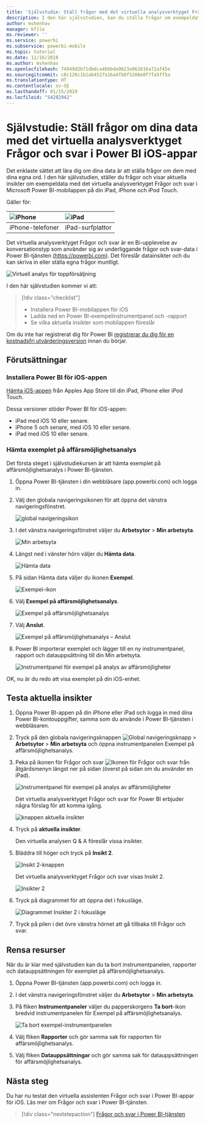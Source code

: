 ```yaml
---
title: 'Självstudie: Ställ frågor med det virtuella analysverktyget Frågor och svar i iOS-appar'
description: I den här självstudien, kan du ställa frågor om exempeldata med egna ord med det virtuella analysverktyget Frågor och svar i Power BI-mobilappen på iOS-enheten.
author: mshenhav
manager: kfile
ms.reviewer: ''
ms.service: powerbi
ms.subservice: powerbi-mobile
ms.topic: tutorial
ms.date: 11/16/2018
ms.author: mshenhav
ms.openlocfilehash: 74949d2b71dbdca46bbda9623a962616a72af45e
ms.sourcegitcommit: c8c126c1b2ab4527a16a4fb8f5208e0f7fa5ff5a
ms.translationtype: HT
ms.contentlocale: sv-SE
ms.lasthandoff: 01/15/2019
ms.locfileid: "54282942"
---
```

# <a name="tutorial-ask-questions-about-your-data-with-the-qa-virtual-analyst-in-the-power-bi-ios-apps"></a>Självstudie: Ställ frågor om dina data med det virtuella analysverktyget Frågor och svar i Power BI iOS-appar

Det enklaste sättet att lära dig om dina data är att ställa frågor om dem med dina egna ord. I den här självstudien, ställer du frågor och visar aktuella insikter om exempeldata med det virtuella analysverktyget Frågor och svar i Microsoft Power BI-mobilappen på din iPad, iPhone och iPod Touch. 

Gäller för:

| ![iPhone](./media/tutorial-mobile-apps-ios-qna/iphone-logo-50-px.png) | ![iPad](./media/tutorial-mobile-apps-ios-qna/ipad-logo-50-px.png) |
|:--- |:--- |
| iPhone-telefoner |iPad-surfplattor |

Det virtuella analysverktyget Frågor och svar är en Bi-upplevelse av konversationstyp som använder sig av underliggande frågor och svar-data i Power BI-tjänsten [(https://powerbi.com)](https://powerbi.com). Det föreslår datainsikter och du kan skriva in eller ställa egna frågor muntligt.

![Virtuell analys för toppförsäljning](./media/tutorial-mobile-apps-ios-qna/power-bi-ios-q-n-a-top-sale-intro.png)

I den här självstudien kommer vi att:

> [!div class="checklist"]
> * Installera Power BI-mobilappen för iOS
> * Ladda ned en Power BI-exempelinstrumentpanel och -rapport
> * Se vilka aktuella insikter som mobilappen föreslår

Om du inte har registrerat dig för Power BI [registrerar du dig för en kostnadsfri utvärderingsversion](https://app.powerbi.com/signupredirect?pbi_source=web) innan du börjar.

## <a name="prerequisites"></a>Förutsättningar

### <a name="install-the-power-bi-for-ios-app"></a>Installera Power BI för iOS-appen
[Hämta iOS-appen](http://go.microsoft.com/fwlink/?LinkId=522062 "Hämta iPhone-appen") från Apples App Store till din iPad, iPhone eller iPod Touch.

Dessa versioner stöder Power BI för iOS-appen:
- iPad med iOS 10 eller senare.
- iPhone 5 och senare, med iOS 10 eller senare. 
- iPad med iOS 10 eller senare.

### <a name="download-the-opportunity-analysis-sample"></a>Hämta exemplet på affärsmöjlighetsanalys
Det första steget i självstudiekursen är att hämta exemplet på affärsmöjlighetsanalys i Power BI-tjänsten.

1. Öppna Power BI-tjänsten i din webbläsare (app.powerbi.com) och logga in.

1. Välj den globala navigeringsikonen för att öppna det vänstra navigeringsfönstret.

    ![global navigeringsikon](./media/tutorial-mobile-apps-ios-qna/power-bi-android-quickstart-global-nav-icon.png)

2. I det vänstra navigeringsfönstret väljer du **Arbetsytor** > **Min arbetsyta**.

    ![Min arbetsyta](./media/tutorial-mobile-apps-ios-qna/power-bi-android-quickstart-my-workspace.png)

3. Längst ned i vänster hörn väljer du **Hämta data**.
   
    ![Hämta data](./media/tutorial-mobile-apps-ios-qna/power-bi-get-data.png)

3. På sidan Hämta data väljer du ikonen **Exempel**.
   
   ![Exempel-ikon](./media/tutorial-mobile-apps-ios-qna/power-bi-samples-icon.png)

4. Välj **Exempel på affärsmöjlighetsanalys**.
 
    ![Exempel på affärsmöjlighetsanalys](./media/tutorial-mobile-apps-ios-qna/power-bi-oa.png)
 
8. Välj **Anslut**.  
  
   ![Exempel på affärsmöjlighetsanalys – Anslut](./media/tutorial-mobile-apps-ios-qna/opportunity-connect.png)
   
5. Power BI importerar exemplet och lägger till en ny instrumentpanel, rapport och datauppsättning till din Min arbetsyta.
   
   ![Instrumentpanel för exempel på analys av affärsmöjligheter](./media/tutorial-mobile-apps-ios-qna/power-bi-service-opportunity-sample.png)

OK, nu är du redo att visa exemplet på din iOS-enhet.

## <a name="try-featured-insights"></a>Testa aktuella insikter
1. Öppna Power BI-appen på din iPhone eller iPad och logga in med dina Power BI-kontouppgifter, samma som du använde i Power BI-tjänsten i webbläsaren.

1.  Tryck på den globala navigeringsknappen ![Global navigeringsknapp](./media/tutorial-mobile-apps-ios-qna/power-bi-iphone-global-nav-button.png) > **Arbetsytor** > **Min arbetsyta** och öppna instrumentpanelen Exempel på affärsmöjlighetsanalys.

2. Peka på ikonen för Frågor och svar ![Ikonen för Frågor och svar](./media/tutorial-mobile-apps-ios-qna/power-bi-ios-q-n-a-icon.png) från åtgärdsmenyn längst ner på sidan (överst på sidan om du använder en iPad).

     ![Instrumentpanel för exempel på analys av affärsmöjligheter](./media/tutorial-mobile-apps-ios-qna/power-bi-ios-qna-opportunity-analysis.png)

     Det virtuella analysverktyget Frågor och svar för Power BI erbjuder några förslag för att komma igång.

     ![knappen aktuella insikter](./media/tutorial-mobile-apps-ios-qna/power-bi-ios-qna-suggest-insights.png)
3. Tryck på **aktuella insikter**.

     Den virtuella analysen Q & A föreslår vissa insikter.
4. Bläddra till höger och tryck på **Insikt 2**.

    ![Insikt 2-knappen](./media/tutorial-mobile-apps-ios-qna/power-bi-ios-qna-suggest-insight-2.png)

     Det virtuella analysverktyget Frågor och svar visas Insikt 2.

    ![Insikter 2](./media/tutorial-mobile-apps-ios-qna/power-bi-ios-qna-show-insight-2.png)
5. Tryck på diagrammet för att öppna det i fokusläge.

    ![Diagrammet Insikter 2 i fokusläge](./media/tutorial-mobile-apps-ios-qna/power-bi-ios-qna-open-insight-2.png)
6. Tryck på pilen i det övre vänstra hörnet att gå tillbaka till Frågor och svar.

## <a name="clean-up-resources"></a>Rensa resurser

När du är klar med självstudien kan du ta bort instrumentpanelen, rapporter och datauppsättningen för exemplet på affärsmöjlighetsanalys.

1. Öppna Power BI-tjänsten (app.powerbi.com) och logga in.

2. I det vänstra navigeringsfönstret väljer du **Arbetsytor** > **Min arbetsyta**.

3. På fliken **Instrumentpaneler** väljer du papperskorgens **Ta bort**-ikon bredvid instrumentpanelen för Exempel på affärsmöjlighetsanalys.

    ![Ta bort exempel-instrumentpanelen](./media/tutorial-mobile-apps-ios-qna/power-bi-service-delete-opportunity-sample.png)

4. Välj fliken **Rapporter** och gör samma sak för rapporten för affärsmöjlighetsanalys.

5. Välj fliken **Datauppsättningar** och gör samma sak för datauppsättningen för affärsmöjlighetsanalys.


## <a name="next-steps"></a>Nästa steg

Du har nu testat den virtuella assistenten Frågor och svar i Power BI-appar för iOS. Läs mer om Frågor och svar i Power BI-tjänsten.
> [!div class="nextstepaction"]
> [Frågor och svar i Power BI-tjänsten](../end-user-q-and-a.md)


